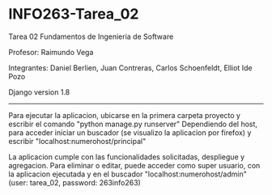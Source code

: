 # INFO263-Tarea_02

Tarea 02 Fundamentos de Ingenieria de Software

Profesor: Raimundo Vega

Integrantes: Daniel Berlien, Juan Contreras, Carlos Schoenfeldt, Elliot Ide Pozo

Django version 1.8

-------------------------------------------------

Para ejecutar la aplicacion, ubicarse en la primera carpeta proyecto y escribir el comando "python manage.py runserver"
Dependiendo del host, para acceder iniciar un buscador (se visualizo la aplicacion por firefox) y escribir "localhost:numerohost/principal"

La aplicacion cumple con las funcionalidades solicitadas, despliegue y agregacion.
Para eliminar o editar, puede acceder como super usuario, con la aplicacion ejecutada y en el buscador "localhost:numerohost/admin" (user: tarea_02, password: 263info263)
